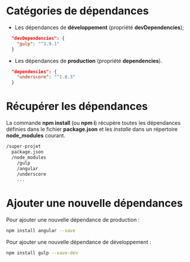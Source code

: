 # Catégories de dépendances

* Les dépendances de **développement** (propriété **devDependencies**);

```json
  "devDependencies": {
    "gulp": "^3.9.1"
  }
```

* Les dépendances de **production** (propriété **dependencies**).

```json
  "dependencies": {
    "underscore": "^1.8.3"
  }
```

# Récupérer les dépendances

La commande **npm install** (ou **npm i**) récupère toutes les dépendances définies dans le fichier **package.json** et les *installe* dans un répertoire **node_modules** courant.

```bash
/super-projet
  package.json
  /node_modules
    /gulp
    /angular
    /underscore
    ...
```

# Ajouter une nouvelle dépendances

Pour ajouter une nouvelle dépendance de production :

```bash
npm install angular --save
```

Pour ajouter une nouvelle dépendance de développement :

```bash
npm install gulp --save-dev
```